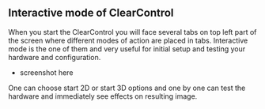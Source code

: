 ## Interactive mode of ClearControl

When you start the ClearControl you will face several tabs on top left part of the screen
where different modes of action are placed in tabs. Interactive mode is the one of them and
very useful for initial setup and testing your hardware and configuration.

- screenshot here

One can choose start 2D or start 3D options and one by one can test the hardware and 
immediately see effects on resulting image. 